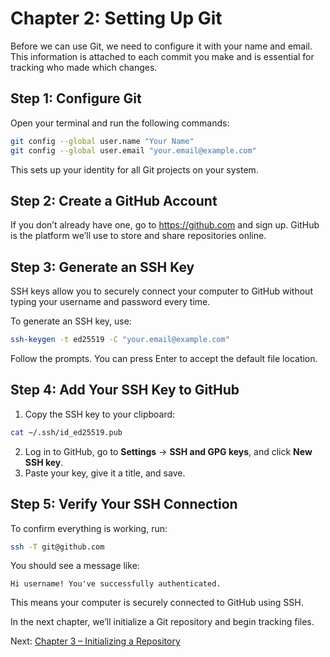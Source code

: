 # Chapter 2: Setting Up Git

Before we can use Git, we need to configure it with your name and email. This information is attached to each commit you make and is essential for tracking who made which changes.

## Step 1: Configure Git

Open your terminal and run the following commands:

```bash
git config --global user.name "Your Name"
git config --global user.email "your.email@example.com"
```

This sets up your identity for all Git projects on your system.

## Step 2: Create a GitHub Account

If you don’t already have one, go to https://github.com and sign up. GitHub is the platform we’ll use to store and share repositories online.

## Step 3: Generate an SSH Key

SSH keys allow you to securely connect your computer to GitHub without typing your username and password every time.

To generate an SSH key, use:

```bash
ssh-keygen -t ed25519 -C "your.email@example.com"
```

Follow the prompts. You can press Enter to accept the default file location.

## Step 4: Add Your SSH Key to GitHub

1. Copy the SSH key to your clipboard:

```bash
cat ~/.ssh/id_ed25519.pub
```

2. Log in to GitHub, go to **Settings** → **SSH and GPG keys**, and click **New SSH key**.
3. Paste your key, give it a title, and save.

## Step 5: Verify Your SSH Connection

To confirm everything is working, run:

```bash
ssh -T git@github.com
```

You should see a message like:

```
Hi username! You've successfully authenticated.
```

This means your computer is securely connected to GitHub using SSH.

In the next chapter, we’ll initialize a Git repository and begin tracking files.

Next: [Chapter 3 – Initializing a Repository](https://github.com/jagan-l/bversity-seedweek-bioinfo/blob/main/session-1_git_github/chapter_3_initialize_repo.md)
